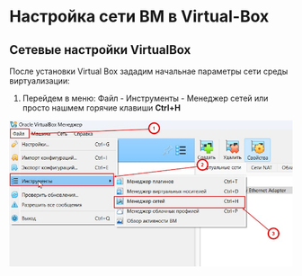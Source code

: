 # Настройка сети ВМ в Virtual-Box

## Сетевые настройки VirtualBox

После установки Virtual Box зададим начальнае параметры сети среды виртуализации:

1. Перейдем в меню: Файл - Инструменты - Менеджер сетей или просто нашмем горячие клавиши **Ctrl+H**

![Меню перехода в менеджер сетей](/images/vbsettings-1.jpg)